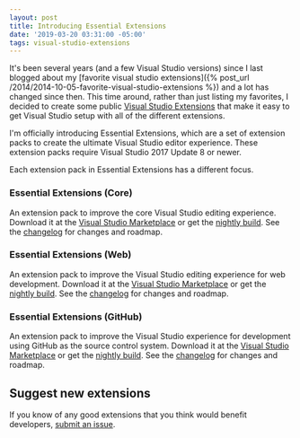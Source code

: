 ```yaml
---
layout: post
title: Introducing Essential Extensions
date: '2019-03-20 03:31:00 -05:00'
tags: visual-studio-extensions
---
```


It's been several years (and a few Visual Studio versions) since I last blogged about my [favorite visual studio extensions]({% post_url /2014/2014-10-05-favorite-visual-studio-extensions %}) and a lot has changed since then. This time around, rather than just listing my favorites, I decided to create some public [Visual Studio Extensions](https://marketplace.visualstudio.com/publishers/ScottDorman) that make it easy to get Visual Studio setup with all of the different extensions.

I'm officially introducing Essential Extensions, which are a set of extension packs to create the ultimate Visual Studio editor experience. These extension packs require Visual Studio 2017 Update 8 or newer.

Each extension pack in Essential Extensions has a different focus.

### Essential Extensions (Core)
An extension pack to improve the core Visual Studio editing experience. Download it at the
[Visual Studio Marketplace](https://marketplace.visualstudio.com/items?itemName=ScottDorman.EssentialExtensions)
or get the
[nightly build](http://vsixgallery.com/extension/B485A30F-B8A4-4508-B2B3-D96D529171DD/). See the
[changelog](https://github.com/scottdorman/essential-extensions/blob/master/src/EssentialExtensions/CHANGELOG.md)
for changes and roadmap.

### Essential Extensions (Web)
An extension pack to improve the Visual Studio editing experience for web development. Download it at the
[Visual Studio Marketplace](https://marketplace.visualstudio.com/items?itemName=ScottDorman.EssentialExtensionsWeb)
or get the
[nightly build](http://vsixgallery.com/extension/673DC35F-A9E2-426B-98AF-27F51190D0B4/). See the
[changelog](https://github.com/scottdorman/essential-extensions/blob/master/src/EssentialExtensions.Web/CHANGELOG.md)
for changes and roadmap.

### Essential Extensions (GitHub)
An extension pack to improve the Visual Studio experience for development using GitHub as the source control system. Download it at the
[Visual Studio Marketplace](https://marketplace.visualstudio.com/items?itemName=ScottDorman.EssentialExtensionsGitHub)
or get the
[nightly build](http://vsixgallery.com/extension/E7813D68-135F-4B0D-828F-5287F3228885/). See the
[changelog](https://github.com/scottdorman/essential-extensions/blob/master/src/EssentialExtensions.GitHub/CHANGELOG.md)
for changes and roadmap.

## Suggest new extensions
If you know of any good extensions that you think would benefit developers, [submit an issue](https://github.com/scottdorman/essential-extensions/issues).
